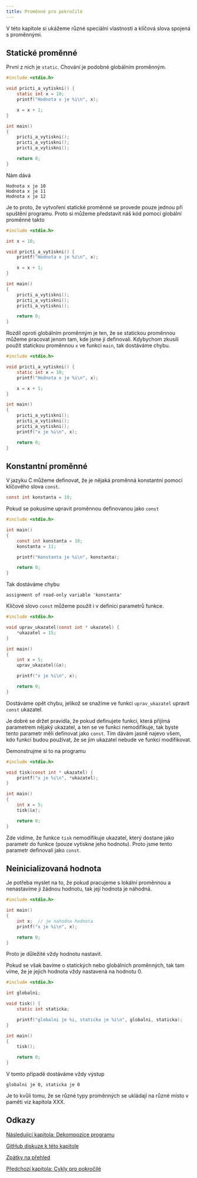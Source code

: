 ```yaml
---
title: Proměnné pro pokročilé
---
```



V této kapitole si ukážeme různé speciální vlastnosti a klíčová slova spojená s proměnnými.

## Statické proměnné
První z nich je `static`. Chování je podobné globálním proměnným.

```c
#include <stdio.h>

void pricti_a_vytiskni() {
    static int x = 10;
    printf("Hodnota x je %i\n", x);

    x = x + 1;
}

int main()
{
    pricti_a_vytiskni();
    pricti_a_vytiskni();
    pricti_a_vytiskni();

    return 0;
}
```
Nám dává
```
Hodnota x je 10
Hodnota x je 11
Hodnota x je 12
```
Je to proto, že vytvoření statické proměnné se provede pouze jednou při spuštění programu. Proto si můžeme představit náš kód pomocí globální proměnné takto
```c
#include <stdio.h>

int x = 10;

void pricti_a_vytiskni() {
    printf("Hodnota x je %i\n", x);

    x = x + 1;
}

int main()
{
    pricti_a_vytiskni();
    pricti_a_vytiskni();
    pricti_a_vytiskni();

    return 0;
}
```
Rozdíl oproti globálním proměnným je ten, že se statickou proměnnou můžeme pracovat jenom tam, kde jsme ji definovali. Kdybychom zkusili použít statickou proměnnou `x` ve funkci `main`, tak dostáváme chybu.
```c
#include <stdio.h>

void pricti_a_vytiskni() {
    static int x = 10;
    printf("Hodnota x je %i\n", x);

    x = x + 1;
}

int main()
{
    pricti_a_vytiskni();
    pricti_a_vytiskni();
    pricti_a_vytiskni();
    printf("x je %i\n", x);

    return 0;
}
```

## Konstantní proměnné
V jazyku C můžeme definovat, že je nějaká proměnná konstantní pomocí klíčového slova `const`.

```c
const int konstanta = 10;
```

Pokud se pokusíme upravit proměnnou definovanou jako `const`
```c
#include <stdio.h>

int main()
{
    const int konstanta = 10;
    konstanta = 11;

    printf("Konstanta je %i\n", konstanta);

    return 0;
}
```

Tak dostáváme chybu
```
assignment of read-only variable 'konstanta'
```

Klíčové slovo `const` můžeme použít i v definici parametrů funkce.
```c
#include <stdio.h>

void uprav_ukazatel(const int * ukazatel) {
    *ukazatel = 15;
}

int main()
{
    int x = 5;
    uprav_ukazatel(&x);

    printf("x je %i\n", x);

    return 0;
}
```

Dostáváme opět chybu, jelikož se snažíme ve funkci `uprav_ukazatel` upravit `const` ukazatel.

Je dobré se držet pravidla, že pokud definujete funkci, která přijímá parametrem nějaký ukazatel, a ten se ve funkci nemodifikuje, tak byste tento parametr měli definovat jako `const`. Tím dávám jasně najevo všem, kdo funkci budou používat, že se jim ukazatel nebude ve funkci modifikovat.

Demonstrujme si to na programu
```c
#include <stdio.h>

void tisk(const int * ukazatel) {
    printf("x je %i\n", *ukazatel);
}

int main()
{
    int x = 5;
    tisk(&x);

    return 0;
}
```

Zde vidíme, že funkce `tisk` nemodifikuje ukazatel, který dostane jako parametr do funkce (pouze vytiskne jeho hodnotu). Proto jsme tento parametr definovali jako `const`.

## Neinicializovaná hodnota
Je potřeba myslet na to, že pokud pracujeme s lokální proměnnou a nenastavíme ji žádnou hodnotu, tak její hodnota je náhodná.
```c
#include <stdio.h>

int main()
{
    int x;  // je nahodna hodnota
    printf("x je %i\n", x);

    return 0;
}
```

Proto je důležité vždy hodnotu nastavit.

Pokud se však bavíme o statických nebo globálních proměnných, tak tam víme, že je jejich hodnota vždy nastavená na hodnotu 0.
```c
#include <stdio.h>

int globalni;

void tisk() {
    static int staticka;

    printf("globalni je %i, staticka je %i\n", globalni, staticka);
}

int main()
{
    tisk();

    return 0;
}
```

V tomto případě dostáváme vždy výstup

```
globalni je 0, staticka je 0
```

Je to kvůli tomu, že se různé typy proměnných se ukládají na různé místo v paměti viz kapitola XXX.


## Odkazy
[Následující kapitola: Dekompozice programu](./pokrocile-dekompozice.md)

[GitHub diskuze k této kapitole](https://github.com/tomasbruckner/c_lectures/discussions/26)

[Zpátky na přehled](./index.md)

[Předchozí kapitola: Cykly pro pokročilé](./pokrocile-cykly.md)
